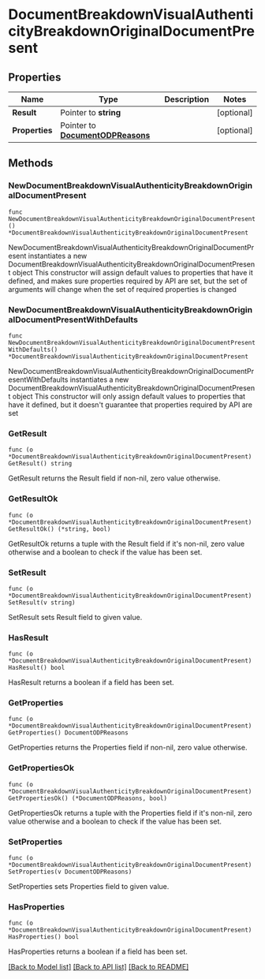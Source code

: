 # DocumentBreakdownVisualAuthenticityBreakdownOriginalDocumentPresent

## Properties

Name | Type | Description | Notes
------------ | ------------- | ------------- | -------------
**Result** | Pointer to **string** |  | [optional] 
**Properties** | Pointer to [**DocumentODPReasons**](DocumentODPReasons.md) |  | [optional] 

## Methods

### NewDocumentBreakdownVisualAuthenticityBreakdownOriginalDocumentPresent

`func NewDocumentBreakdownVisualAuthenticityBreakdownOriginalDocumentPresent() *DocumentBreakdownVisualAuthenticityBreakdownOriginalDocumentPresent`

NewDocumentBreakdownVisualAuthenticityBreakdownOriginalDocumentPresent instantiates a new DocumentBreakdownVisualAuthenticityBreakdownOriginalDocumentPresent object
This constructor will assign default values to properties that have it defined,
and makes sure properties required by API are set, but the set of arguments
will change when the set of required properties is changed

### NewDocumentBreakdownVisualAuthenticityBreakdownOriginalDocumentPresentWithDefaults

`func NewDocumentBreakdownVisualAuthenticityBreakdownOriginalDocumentPresentWithDefaults() *DocumentBreakdownVisualAuthenticityBreakdownOriginalDocumentPresent`

NewDocumentBreakdownVisualAuthenticityBreakdownOriginalDocumentPresentWithDefaults instantiates a new DocumentBreakdownVisualAuthenticityBreakdownOriginalDocumentPresent object
This constructor will only assign default values to properties that have it defined,
but it doesn't guarantee that properties required by API are set

### GetResult

`func (o *DocumentBreakdownVisualAuthenticityBreakdownOriginalDocumentPresent) GetResult() string`

GetResult returns the Result field if non-nil, zero value otherwise.

### GetResultOk

`func (o *DocumentBreakdownVisualAuthenticityBreakdownOriginalDocumentPresent) GetResultOk() (*string, bool)`

GetResultOk returns a tuple with the Result field if it's non-nil, zero value otherwise
and a boolean to check if the value has been set.

### SetResult

`func (o *DocumentBreakdownVisualAuthenticityBreakdownOriginalDocumentPresent) SetResult(v string)`

SetResult sets Result field to given value.

### HasResult

`func (o *DocumentBreakdownVisualAuthenticityBreakdownOriginalDocumentPresent) HasResult() bool`

HasResult returns a boolean if a field has been set.

### GetProperties

`func (o *DocumentBreakdownVisualAuthenticityBreakdownOriginalDocumentPresent) GetProperties() DocumentODPReasons`

GetProperties returns the Properties field if non-nil, zero value otherwise.

### GetPropertiesOk

`func (o *DocumentBreakdownVisualAuthenticityBreakdownOriginalDocumentPresent) GetPropertiesOk() (*DocumentODPReasons, bool)`

GetPropertiesOk returns a tuple with the Properties field if it's non-nil, zero value otherwise
and a boolean to check if the value has been set.

### SetProperties

`func (o *DocumentBreakdownVisualAuthenticityBreakdownOriginalDocumentPresent) SetProperties(v DocumentODPReasons)`

SetProperties sets Properties field to given value.

### HasProperties

`func (o *DocumentBreakdownVisualAuthenticityBreakdownOriginalDocumentPresent) HasProperties() bool`

HasProperties returns a boolean if a field has been set.


[[Back to Model list]](../README.md#documentation-for-models) [[Back to API list]](../README.md#documentation-for-api-endpoints) [[Back to README]](../README.md)


